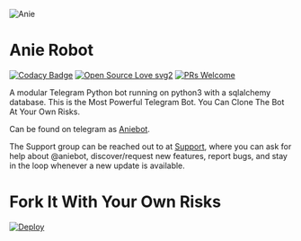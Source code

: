 ![Anie](https://avatarfiles.alphacoders.com/207/207588.jpg)
# Anie Robot 
[![Codacy Badge](https://api.codacy.com/project/badge/Grade/43872978473d46a0a44de96c96e62e27)](https://app.codacy.com/manual/Avishekbhattacharjee/Anie-Robot?utm_source=github.com&utm_medium=referral&utm_content=Avishekbhattacharjee/Anie-Robot&utm_campaign=Badge_Grade_Dashboard)  [![Open Source Love svg2](https://badges.frapsoft.com/os/v2/open-source.svg?v=103)](https://github.com/ellerbrock/open-source-badges/) [![PRs Welcome](https://img.shields.io/badge/PRs-welcome-brightgreen.svg?style=flat-square)](http://makeapullrequest.com)

A modular Telegram Python bot running on python3 with a sqlalchemy database. This is the Most Powerful Telegram Bot. You Can Clone The Bot At Your Own Risks.

Can be found on telegram as [Aniebot](https://t.me/aniebot).

The Support group can be reached out to at [Support](https://t.me/AnieSupport), where you can ask for help about @aniebot, discover/request new features, report bugs, and stay in the loop whenever a new update is available. 

# Fork It With Your Own Risks





[![Deploy](https://www.herokucdn.com/deploy/button.svg)](https://heroku.com/deploy?template=https://github.com/theinsaneguy/Anie-Robot)

